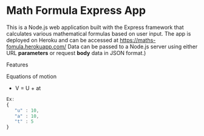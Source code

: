 # Math Formula Express App

This is a Node.js web application built with the Express framework that calculates various mathematical formulas based on user input. The app is deployed on Heroku and can be accessed at https://maths-fomula.herokuapp.com/
Data can be passed to a Node.js server using either URL **parameters** or request **body** data in JSON format.)

Features

Equations of motion

* V =  U + at
 ```javascript
 Ex:
 {
    "u" : 10,
    "a" : 10,
    "t" : 5
}
 ```
